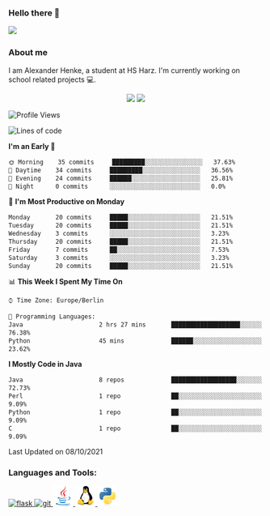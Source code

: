 <h3>Hello there 👋</h3>
<img src='https://media.giphy.com/media/bcKmIWkUMCjVm/giphy.gif' width='200"'>

<h3>About me</h3>

I am Alexander Henke, a student at HS Harz. I'm currently working on school related projects 💻.
</br>
<p align="center">
 <img src="https://github-readme-stats.vercel.app/api?username=4l3H3&theme=synthwave" width = 400>
 <img src="http://github-readme-streak-stats.herokuapp.com?user=4l3H3&theme=synthwave&date_format=M%20j%5B%2C%20Y%5D" width = 400>
</p>






<!--START_SECTION:waka-->
![Profile Views](http://img.shields.io/badge/Profile%20Views-59-blue)

![Lines of code](https://img.shields.io/badge/From%20Hello%20World%20I%27ve%20Written-5621%20lines%20of%20code-blue)

**I'm an Early 🐤** 

```text
🌞 Morning    35 commits     █████████░░░░░░░░░░░░░░░░   37.63% 
🌆 Daytime    34 commits     █████████░░░░░░░░░░░░░░░░   36.56% 
🌃 Evening    24 commits     ██████░░░░░░░░░░░░░░░░░░░   25.81% 
🌙 Night      0 commits      ░░░░░░░░░░░░░░░░░░░░░░░░░   0.0%

```
📅 **I'm Most Productive on Monday** 

```text
Monday       20 commits     █████░░░░░░░░░░░░░░░░░░░░   21.51% 
Tuesday      20 commits     █████░░░░░░░░░░░░░░░░░░░░   21.51% 
Wednesday    3 commits      ░░░░░░░░░░░░░░░░░░░░░░░░░   3.23% 
Thursday     20 commits     █████░░░░░░░░░░░░░░░░░░░░   21.51% 
Friday       7 commits      ██░░░░░░░░░░░░░░░░░░░░░░░   7.53% 
Saturday     3 commits      ░░░░░░░░░░░░░░░░░░░░░░░░░   3.23% 
Sunday       20 commits     █████░░░░░░░░░░░░░░░░░░░░   21.51%

```


📊 **This Week I Spent My Time On** 

```text
⌚︎ Time Zone: Europe/Berlin

💬 Programming Languages: 
Java                     2 hrs 27 mins       ███████████████████░░░░░░   76.38% 
Python                   45 mins             ██████░░░░░░░░░░░░░░░░░░░   23.62%

```

**I Mostly Code in Java** 

```text
Java                     8 repos             ██████████████████░░░░░░░   72.73% 
Perl                     1 repo              ██░░░░░░░░░░░░░░░░░░░░░░░   9.09% 
Python                   1 repo              ██░░░░░░░░░░░░░░░░░░░░░░░   9.09% 
C                        1 repo              ██░░░░░░░░░░░░░░░░░░░░░░░   9.09%

```



 Last Updated on 08/10/2021
<!--END_SECTION:waka-->

<h3 align="left">Languages and Tools:</h3>
<p align="left"> <a href="https://flask.palletsprojects.com/" target="_blank"> <img src="https://www.vectorlogo.zone/logos/pocoo_flask/pocoo_flask-icon.svg" alt="flask" width="40" height="40"/> </a> <a href="https://git-scm.com/" target="_blank"> <img src="https://www.vectorlogo.zone/logos/git-scm/git-scm-icon.svg" alt="git" width="40" height="40"/> </a> <a href="https://www.java.com" target="_blank"> <img src="https://raw.githubusercontent.com/devicons/devicon/master/icons/java/java-original.svg" alt="java" width="40" height="40"/> </a> <a href="https://www.linux.org/" target="_blank"> <img src="https://raw.githubusercontent.com/devicons/devicon/master/icons/linux/linux-original.svg" alt="linux" width="40" height="40"/> </a> <a href="https://www.python.org" target="_blank"> <img src="https://raw.githubusercontent.com/devicons/devicon/master/icons/python/python-original.svg" alt="python" width="40" height="40"/> </a> </p>




